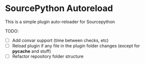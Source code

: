 # SourcePython Autoreload

This is a simple plugin auto-reloader for Sourcepython

TODO:
- [ ] Add convar support (time between checks, etc)
- [ ] Reload plugin if any file in the plugin folder changes (except for __pycache__ and stuff)
- [ ] Refactor repository folder structure